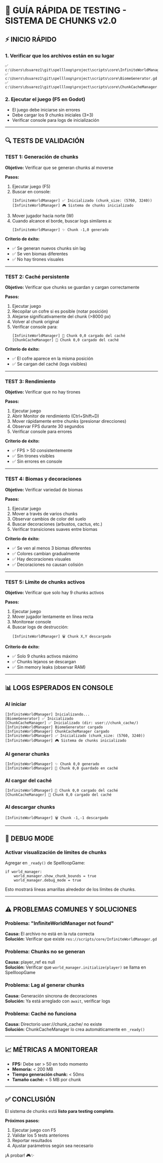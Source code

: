 # 🧪 GUÍA RÁPIDA DE TESTING - SISTEMA DE CHUNKS v2.0

## ⚡ INICIO RÁPIDO

### 1. Verificar que los archivos están en su lugar
```
✅ c:\Users\dsuarez1\git\spellloop\project\scripts\core\InfiniteWorldManager.gd
✅ c:\Users\dsuarez1\git\spellloop\project\scripts\core\BiomeGenerator.gd
✅ c:\Users\dsuarez1\git\spellloop\project\scripts\core\ChunkCacheManager.gd
```

### 2. Ejecutar el juego (F5 en Godot)
- El juego debe iniciarse sin errores
- Debe cargar los 9 chunks iniciales (3×3)
- Verificar console para logs de inicialización

---

## 🔍 TESTS DE VALIDACIÓN

### TEST 1: Generación de chunks
**Objetivo:** Verificar que se generan chunks al moverse

**Pasos:**
1. Ejecutar juego (F5)
2. Buscar en console:
   ```
   [InfiniteWorldManager] ✅ Inicializado (chunk_size: (5760, 3240))
   [InfiniteWorldManager] 🎮 Sistema de chunks inicializado
   ```
3. Mover jugador hacia norte (W)
4. Cuando alcance el borde, buscar logs similares a:
   ```
   [InfiniteWorldManager] ✨ Chunk -1,0 generado
   ```

**Criterio de éxito:**
- ✅ Se generan nuevos chunks sin lag
- ✅ Se ven biomas diferentes
- ✅ No hay tirones visuales

---

### TEST 2: Caché persistente
**Objetivo:** Verificar que chunks se guardan y cargan correctamente

**Pasos:**
1. Ejecutar juego
2. Recopilar un cofre si es posible (notar posición)
3. Alejarse significativamente del chunk (>8000 px)
4. Volver al chunk original
5. Verificar console para:
   ```
   [InfiniteWorldManager] 📂 Chunk 0,0 cargado del caché
   [ChunkCacheManager] 📂 Chunk 0,0 cargado del caché
   ```

**Criterio de éxito:**
- ✅ El cofre aparece en la misma posición
- ✅ Se cargan del caché (logs visibles)

---

### TEST 3: Rendimiento
**Objetivo:** Verificar que no hay tirones

**Pasos:**
1. Ejecutar juego
2. Abrir Monitor de rendimiento (Ctrl+Shift+D)
3. Mover rápidamente entre chunks (presionar direcciones)
4. Observar FPS durante 30 segundos
5. Verificar console para errores

**Criterio de éxito:**
- ✅ FPS > 50 consistentemente
- ✅ Sin tirones visibles
- ✅ Sin errores en console

---

### TEST 4: Biomas y decoraciones
**Objetivo:** Verificar variedad de biomas

**Pasos:**
1. Ejecutar juego
2. Mover a través de varios chunks
3. Observar cambios de color del suelo
4. Buscar decoraciones (arbustos, cactus, etc.)
5. Verificar transiciones suaves entre biomas

**Criterio de éxito:**
- ✅ Se ven al menos 3 biomas diferentes
- ✅ Colores cambian gradualmente
- ✅ Hay decoraciones visuales
- ✅ Decoraciones no causan colisión

---

### TEST 5: Límite de chunks activos
**Objetivo:** Verificar que solo hay 9 chunks activos

**Pasos:**
1. Ejecutar juego
2. Mover jugador lentamente en línea recta
3. Monitorear console
4. Buscar logs de destrucción:
   ```
   [InfiniteWorldManager] 🗑️ Chunk X,Y descargado
   ```

**Criterio de éxito:**
- ✅ Solo 9 chunks activos máximo
- ✅ Chunks lejanos se descargan
- ✅ Sin memory leaks (observar RAM)

---

## 📊 LOGS ESPERADOS EN CONSOLE

### Al iniciar
```
[InfiniteWorldManager] Inicializando...
[BiomeGenerator] ✅ Inicializado
[ChunkCacheManager] ✅ Inicializado (dir: user://chunk_cache/)
[InfiniteWorldManager] BiomeGenerator cargado
[InfiniteWorldManager] ChunkCacheManager cargado
[InfiniteWorldManager] ✅ Inicializado (chunk_size: (5760, 3240))
[InfiniteWorldManager] 🎮 Sistema de chunks inicializado
```

### Al generar chunks
```
[InfiniteWorldManager] ✨ Chunk 0,0 generado
[InfiniteWorldManager] 💾 Chunk 0,0 guardado en caché
```

### Al cargar del caché
```
[InfiniteWorldManager] 📂 Chunk 0,0 cargado del caché
[ChunkCacheManager] 📂 Chunk 0,0 cargado del caché
```

### Al descargar chunks
```
[InfiniteWorldManager] 🗑️ Chunk -1,-1 descargado
```

---

## 🔧 DEBUG MODE

### Activar visualización de límites de chunks
Agregar en `_ready()` de SpellloopGame:
```gdscript
if world_manager:
    world_manager.show_chunk_bounds = true
    world_manager.debug_mode = true
```

Esto mostrará líneas amarillas alrededor de los límites de chunks.

---

## ⚠️ PROBLEMAS COMUNES Y SOLUCIONES

### Problema: "InfiniteWorldManager not found"
**Causa:** El archivo no está en la ruta correcta  
**Solución:** Verificar que existe `res://scripts/core/InfiniteWorldManager.gd`

### Problema: Chunks no se generan
**Causa:** player_ref es null  
**Solución:** Verificar que `world_manager.initialize(player)` se llama en SpellloopGame

### Problema: Lag al generar chunks
**Causa:** Generación síncrona de decoraciones  
**Solución:** Ya está arreglado con `await`, verificar logs

### Problema: Caché no funciona
**Causa:** Directorio user://chunk_cache/ no existe  
**Solución:** ChunkCacheManager lo crea automáticamente en `_ready()`

---

## 📈 MÉTRICAS A MONITOREAR

- **FPS:** Debe ser > 50 en todo momento
- **Memoria:** < 200 MB
- **Tiempo generación chunk:** < 50ms
- **Tamaño caché:** < 5 MB por chunk

---

## ✅ CONCLUSIÓN

El sistema de chunks está **listo para testing completo**.

**Próximos pasos:**
1. Ejecutar juego con F5
2. Validar los 5 tests anteriores
3. Reportar resultados
4. Ajustar parámetros según sea necesario

¡A probar! 🎮✨

